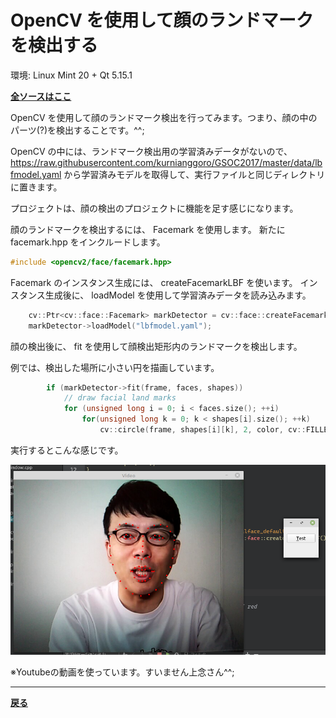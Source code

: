 # OpenCV を使用して顔のランドマークを検出する

環境: Linux Mint 20 + Qt 5.15.1

**[全ソースはここ](https://github.com/Taro3/OpenCVDetectFaceLandmark)**

OpenCV を使用して顔のランドマーク検出を行ってみます。つまり、顔の中のパーツ(?)を検出することです。^^;

OpenCV の中には、ランドマーク検出用の学習済みデータがないので、 <https://raw.githubusercontent.com/kurnianggoro/GSOC2017/master/data/lbfmodel.yaml> から学習済みモデルを取得して、実行ファイルと同じディレクトリに置きます。

プロジェクトは、顔の検出のプロジェクトに機能を足す感じになります。

顔のランドマークを検出するには、 Facemark を使用します。
新たに facemark.hpp をインクルードします。

```C++
#include <opencv2/face/facemark.hpp>
```

Facemark のインスタンス生成には、 createFacemarkLBF を使います。
インスタンス生成後に、 loadModel を使用して学習済みデータを読み込みます。

```C++
    cv::Ptr<cv::face::Facemark> markDetector = cv::face::createFacemarkLBF();
    markDetector->loadModel("lbfmodel.yaml");
```

顔の検出後に、 fit を使用して顔検出矩形内のランドマークを検出します。

例では、検出した場所に小さい円を描画しています。

```C++
        if (markDetector->fit(frame, faces, shapes))
            // draw facial land marks
            for (unsigned long i = 0; i < faces.size(); ++i)
                for(unsigned long k = 0; k < shapes[i].size(); ++k)
                    cv::circle(frame, shapes[i][k], 2, color, cv::FILLED);
```

実行するとこんな感じです。

![実行結果](img/10.png)

※Youtubeの動画を使っています。すいません上念さん^^;

***

**[戻る](../Qt.md)**
